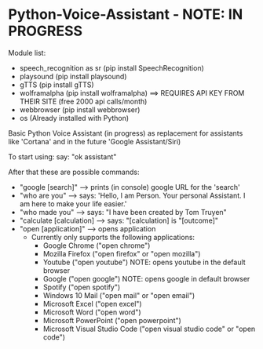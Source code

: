 # Python-Voice-Assistant - NOTE: IN PROGRESS

Module list:
  - speech_recognition as sr (pip install SpeechRecognition)
  - playsound (pip install playsound)
  - gTTS (pip install gTTS)
  - wolframalpha (pip install wolframalpha) ==> REQUIRES API KEY FROM THEIR SITE (free 2000 api calls/month)
  - webbrowser (pip install webbrowser)
  - os (Already installed with Python)
  
Basic Python Voice Assistant (in progress) as replacement for assistants like 'Cortana' and in the future 'Google Assistant/Siri)

To start using:
say: "ok assistant"

After that these are possible commands:
- "google [search]" --> prints (in console) google URL for the 'search'
- "who are you" --> says: 'Hello, I am Person. Your personal Assistant. I am here to make your life easier.'
- "who made you" --> says: "I have been created by Tom Truyen"
- "calculate [calculation] --> says: "[calculation] is "[outcome]"
- "open [application]" --> opens application
  * Currently only supports the following applications:
    + Google Chrome ("open chrome")
    + Mozilla Firefox ("open firefox" or "open mozilla")
    + Youtube ("open youtube") NOTE: opens youtube in the default browser
    + Google ("open google") NOTE: opens google in default browser
    + Spotify ("open spotify")
    + Windows 10 Mail ("open mail" or "open email")
    + Microsoft Excel ("open excel")
    + Microsoft Word ("open word")
    + Microsoft PowerPoint ("open powerpoint")
    + Microsoft Visual Studio Code ("open visual studio code" or "open code")
    
